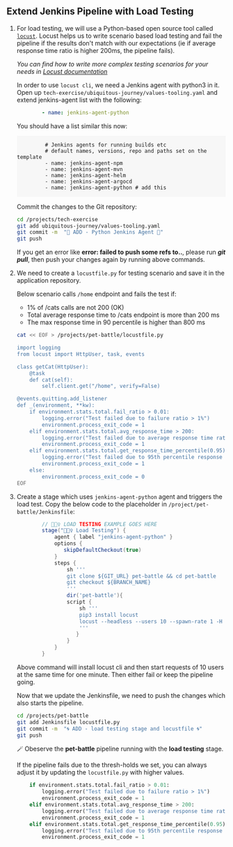 ## Extend Jenkins Pipeline with Load Testing

1. For load testing, we will use a Python-based open source tool called <span style="color:blue;">[`locust`](https://docs.locust.io/en/stable/index.html)</span>. Locust helps us to write scenario based load testing and fail the pipeline if the results don't match with our expectations (ie if average response time ratio is higher 200ms, the pipeline fails).

    _You can find how to write more complex testing scenarios for your needs in <span style="color:blue;">[Locust documentation](https://docs.locust.io/en/stable/writing-a-locustfile.html)_</span>

    In order to use `locust cli`, we need a Jenkins agent with python3 in it. Open up `tech-exercise/ubiquitous-journey/values-tooling.yaml` and extend jenkins-agent list with the following:

    ```yaml
            - name: jenkins-agent-python
    ```

    You should have a list similar this now:
    <div class="highlight" style="background: #f7f7f7">
    <pre><code class="language-yaml">
            # Jenkins agents for running builds etc
            # default names, versions, repo and paths set on the template
            - name: jenkins-agent-npm
            - name: jenkins-agent-mvn
            - name: jenkins-agent-helm
            - name: jenkins-agent-argocd
            - name: jenkins-agent-python # add this
    </code></pre></div>

    Commit the changes to the Git repository:

    ```bash
    cd /projects/tech-exercise
    git add ubiquitous-journey/values-tooling.yaml
    git commit -m  "🐍 ADD - Python Jenkins Agent 🐍"
    git push
    ```

    <p class="warn">If you get an error like <b>error: failed to push some refs to..</b>, please run <b><i>git pull</i></b>, then push your changes again by running above commands.</p>    

2. We need to create a `locustfile.py` for testing scenario and save it in the application repository.

    Below scenario calls `/home` endpoint and fails the test if:
    - 1% of /cats calls are not 200 (OK)
    - Total average response time to /cats endpoint is more than 200 ms
    - The max response time in 90 percentile is higher than 800 ms

    ```bash
    cat << EOF > /projects/pet-battle/locustfile.py

    import logging
    from locust import HttpUser, task, events

    class getCat(HttpUser):
        @task
        def cat(self):
            self.client.get("/home", verify=False)

    @events.quitting.add_listener
    def _(environment, **kw):
        if environment.stats.total.fail_ratio > 0.01:
            logging.error("Test failed due to failure ratio > 1%")
            environment.process_exit_code = 1
        elif environment.stats.total.avg_response_time > 200:
            logging.error("Test failed due to average response time ratio > 200 ms")
            environment.process_exit_code = 1
        elif environment.stats.total.get_response_time_percentile(0.95) > 800:
            logging.error("Test failed due to 95th percentile response time > 800 ms")
            environment.process_exit_code = 1
        else:
            environment.process_exit_code = 0
    EOF
    ```

3. Create a stage which uses `jenkins-agent-python` agent and triggers the load test. Copy the below code to the placeholder in `/project/pet-battle/Jenkinsfile`:

    ```groovy
            // 🏋🏻‍♀️ LOAD TESTING EXAMPLE GOES HERE
            stage("🏋🏻‍♀️ Load Testing") {
                agent { label "jenkins-agent-python" }
                options {
                   skipDefaultCheckout(true)
                }
                steps {
                    sh '''
                    git clone ${GIT_URL} pet-battle && cd pet-battle
                    git checkout ${BRANCH_NAME}
                    '''
                    dir('pet-battle'){
                    script {
                        sh '''
                        pip3 install locust
                        locust --headless --users 10 --spawn-rate 1 -H https://${APP_NAME}-${DESTINATION_NAMESPACE}.<CLUSTER_DOMAIN> --run-time 1m --loglevel INFO --only-summary
                        '''
                       }
                    }
                }
            }
    ```

    Above command will install locust cli and then start requests of 10 users at the same time for one minute. Then either fail or keep the pipeline going.

    Now that we update the Jenkinsfile, we need to push the changes which also starts the pipeline.

    ```bash
    cd /projects/pet-battle
    git add Jenkinsfile locustfile.py
    git commit -m  "🌀 ADD - load testing stage and locustfile 🌀"
    git push
    ```

    🪄 Obeserve the **pet-battle** pipeline running with the **load testing** stage.

    If the pipeline fails due to the thresh-holds we set, you can always adjust it by updating the `locustfile.py` with higher values.

    ```py
        if environment.stats.total.fail_ratio > 0.01:
            logging.error("Test failed due to failure ratio > 1%")
            environment.process_exit_code = 1
        elif environment.stats.total.avg_response_time > 200:
            logging.error("Test failed due to average response time ratio > 200 ms")
            environment.process_exit_code = 1
        elif environment.stats.total.get_response_time_percentile(0.95) > 800:
            logging.error("Test failed due to 95th percentile response time > 800 ms")
            environment.process_exit_code = 1
    ```
